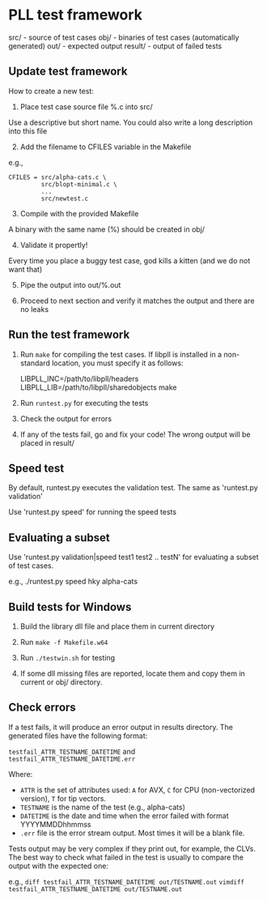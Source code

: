 # PLL test framework

  src/    - source of test cases
  obj/    - binaries of test cases (automatically generated)
  out/    - expected output
  result/ - output of failed tests

## Update test framework

How to create a new test:

1. Place test case source file %.c into src/

  Use a descriptive but short name. 
  You could also write a long description into this file

2. Add the filename to CFILES variable in the Makefile

  e.g.,
  
  ```
  CFILES = src/alpha-cats.c \
           src/blopt-minimal.c \
           ...
           src/newtest.c
  ```
  
3. Compile with the provided Makefile

  A binary with the same name (%) should be created in obj/

4. Validate it propertly!

  Every time you place a buggy test case, god kills a kitten
  (and we do not want that)

5. Pipe the output into out/%.out

6. Proceed to next section and verify it matches the output and there are no leaks

## Run the test framework

1. Run `make` for compiling the test cases.
   If libpll is installed in a non-standard location, you must specify it as follows:

   LIBPLL_INC=/path/to/libpll/headers LIBPLL_LIB=/path/to/libpll/sharedobjects make

2. Run `runtest.py` for executing the tests
3. Check the output for errors
4. If any of the tests fail, go and fix your code!
   The wrong output will be placed in result/

## Speed test

By default, runtest.py executes the validation test.
The same as 'runtest.py validation'

Use 'runtest.py speed' for running the speed tests

## Evaluating a subset

Use 'runtest.py validation|speed test1 test2 .. testN' for evaluating a
subset of test cases.

e.g., ./runtest.py speed hky alpha-cats

## Build tests for Windows

1. Build the library dll file and place them in current directory

2. Run `make -f Makefile.w64`

3. Run `./testwin.sh` for testing

4. If some dll missing files are reported, locate them and copy them
   in current or obj/ directory.
   
## Check errors

If a test fails, it will produce an error output in results directory. 
The generated files have the following format:

`testfail_ATTR_TESTNAME_DATETIME` and `testfail_ATTR_TESTNAME_DATETIME.err`

Where:
  * `ATTR` is the set of attributes used: `A` for AVX, `C` for CPU (non-vectorized version), `T` for tip vectors.
  * `TESTNAME` is the name of the test (e.g., alpha-cats)
  * `DATETIME` is the date and time when the error failed with format YYYYMMDDhhmmss
  * `.err` file is the error stream output. Most times it will be a blank file.

Tests output may be very complex if they print out, for example, the CLVs. The
best way to check what failed in the test is usually to compare the output with
the expected one:

e.g., `diff testfail_ATTR_TESTNAME_DATETIME out/TESTNAME.out`
      `vimdiff testfail_ATTR_TESTNAME_DATETIME out/TESTNAME.out`

